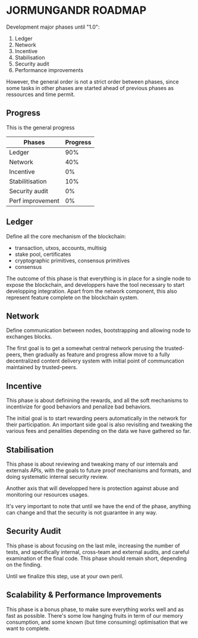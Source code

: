JORMUNGANDR ROADMAP
===================

Development major phases until "1.0":

1. Ledger
2. Network
3. Incentive
4. Stabilisation
5. Security audit
6. Performance improvements

However, the general order is not a strict order between phases,
since some tasks in other phases are started ahead of previous phases
as ressources and time permit.

Progress
--------

This is the general progress

| Phases           | Progress       |
| ---------------- | -------------- |
| Ledger           | 90%            |
| Network          | 40%            |
| Incentive        | 0%             |
| Stabilitisation  | 10%            |
| Security audit   | 0%             |
| Perf improvement | 0%             |


Ledger
------

Define all the core mechanism of the blockchain:

* transaction, utxos, accounts, multisig
* stake pool, certificates
* cryptographic primitives, consensus primitives
* consensus

The outcome of this phase is that everything is in place for a single node to
expose the blockchain, and developpers have the tool necessary to start
developping integration.  Apart from the network component, this also represent
feature complete on the blockchain system.

Network
-------

Define communication between nodes, bootstrapping and allowing
node to exchanges blocks.

The first goal is to get a somewhat central network perusing the trusted-peers,
then gradually as feature and progress allow move to a fully decentralized
content delivery system with initial point of communcation maintained by
trusted-peers.

Incentive
---------

This phase is about definining the rewards, and all the soft mechanisms to
incentivize for good behaviors and penalize bad behaviors.

The initial goal is to start rewarding peers automatically in the network for
their participation. An important side goal is also revisiting and tweaking the
various fees and penalities depending on the data we have gathered so far.

Stabilisation
-------------

This phase is about reviewing and tweaking many of our internals and externals
APIs, with the goals to future proof mechanisms and formats, and doing
systematic internal security review.

Another axis that will developped here is protection against abuse and monitoring
our resources usages.

It's very important to note that until we have the end of the phase,
anything can change and that the security is not guarantee in any way.

Security Audit
--------------

This phase is about focusing on the last mile, increasing the number of tests,
and specifically internal, cross-team and external audits, and careful
examination of the final code. This phase should remain short, depending on
the finding.

Until we finalize this step, use at your own peril.

Scalability & Performance Improvements
--------------------------------------

This phase is a bonus phase, to make sure everything works well and as fast
as possible. There's some low hanging fruits in term of our memory consumption,
and some known (but time consuming) optimisation that we want to complete.
